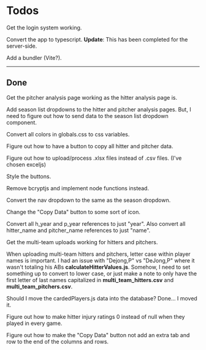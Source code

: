 # Todos

Get the login system working.

Convert the app to typescript. **Update**: This has been completed for the server-side.

Add a bundler (Vite?).

---

## Done

Get the pitcher analysis page working as the hitter analysis page is.

Add season list dropdowns to the hitter and pitcher analysis pages. But, I need to figure out how to send data to the season list dropdown component.

Convert all colors in globals.css to css variables.

Figure out how to have a button to copy all hitter and pitcher data.

Figure out how to upload/process .xlsx files instead of .csv files. (I've chosen exceljs)

Style the buttons.

Remove bcryptjs and implement node functions instead.

Convert the nav dropdown to the same as the season dropdown.

Change the "Copy Data" button to some sort of icon.

Convert all h_year and p_year references to just "year". Also convert all hitter_name and pitcher_name references to just "name".

Get the multi-team uploads working for hitters and pitchers.

When uploading multi-team hitters and pitchers, letter case within player names is important. I had an issue with "Dejong,P" vs "DeJong,P" where it wasn't totaling his ABs **calculateHitterValues.js**. Somehow, I need to set something up to convert to lower case, or just make a note to only have the first letter of last names capitalized in **multi_team_hitters.csv** and **multi_team_pitchers.csv**.

Should I move the cardedPlayers.js data into the database? Done... I moved it.

Figure out how to make hitter injury ratings 0 instead of null when they played in every game.

Figure out how to make the "Copy Data" button not add an extra tab and row to the end of the columns and rows.
